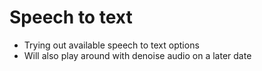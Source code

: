 # Speech to text

- Trying out available speech to text options
- Will also play around with denoise audio on a later date
  